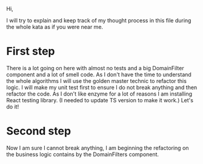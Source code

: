 Hi,

I will try to explain and keep track of my thought process in this file during 
the whole kata as if you were near me.

# First step

There is a lot going on here with almost no tests and
a big DomainFilter component and a lot of smell code.
As I don't have the time to understand the whole algorithms I will
use the golden master technic to refactor this logic.
I will make my unit test first to ensure I do not break anything and then refactor the code.
As I don't like enzyme for a lot of reasons I am installing React testing library. 
(I needed to update TS version to make it work.)
Let's do it!


# Second step

Now I am sure I cannot break anything, I am beginning the refactoring on the business logic contains 
by the DomainFilters component.

